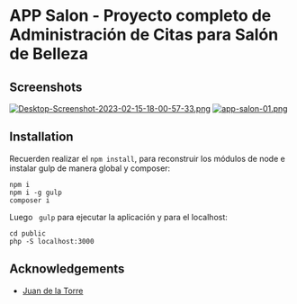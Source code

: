 
# APP Salon - Proyecto completo de Administración de Citas para Salón de Belleza 








## Screenshots

[![Desktop-Screenshot-2023-02-15-18-00-57-33.png](https://i.postimg.cc/MH8bw28q/Desktop-Screenshot-2023-02-15-18-00-57-33.png)](https://postimg.cc/47Bhv0dS)
[![app-salon-01.png](https://i.postimg.cc/Fz00RPxm/app-salon-01.png)](https://postimg.cc/8fP7Xm3n)
## Installation

Recuerden realizar el ```npm install```, para reconstruir los módulos de node e instalar gulp de manera global y composer:
```bas
npm i
npm i -g gulp
composer i
```

Luego ``` gulp``` para ejecutar la aplicación y para el localhost: 
``` 
cd public
php -S localhost:3000 
```
## Acknowledgements

 - [Juan de la Torre](https://codigoconjuan.com/)



